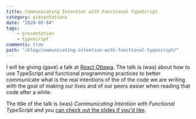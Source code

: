 ```yaml
---
title: Communicating Intention with Functional TypeScript
category: presentations
date: "2020-05-04"
tags:
    - presentation
    - typescript
comments: true
path: "/blog/communicating-intention-with-functional-typescript/"
---
```


I will be giving (gave) a talk at [React Ottawa](https://www.meetup.com/Ottawa-ReactJS-Meetup/events/270442672/). The talk is (was) about how to use TypeScript and functional programming practices to better communicate what is the real intentions of the of the code we are writing with the goal of making our lives and of our peers easier when reading that code after a while.

The title of the talk is (was) *Communicating Intention with Functional TypeScript* and you [can check out the slides if you'd like](https://templecoding.com/communicating-intention-with-functional-typescript/).